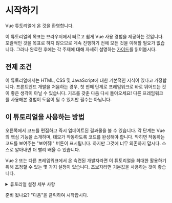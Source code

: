 # 시작하기

Vue 튜토리얼에 온 것을 환영합니다.

이 튜토리얼의 목표는 브라우저에서 빠르고 쉽게 Vue 사용 경험을 제공하는 것입니다.
포괄적인 것을 목표로 하지 않으므로 계속 진행하기 전에 모든 것을 이해할 필요가 없습니다.
그러나 완료한 후에는 각 주제에 대해 자세히 설명하는 <a target="_blank" href="/guide/introduction.html">가이드</a>를 읽어봅시다.

## 전제 조건

이 튜토리얼에서는 HTML, CSS 및 JavaScript에 대한 기본적인 지식이 있다고 가정합니다.
프론트엔드 개발을 처음하는 경우, 첫 번째 단계로 프레임워크로 바로 뛰어드는 것이 좋은 생각이 아닐 수 있습니다.
기초를 갖춘 다음 다시 돌아오세요!
다른 프레임워크를 사용해본 경험이 도움이 될 수 있지만 필수는 아닙니다.

## 이 튜토리얼을 사용하는 방법

오른쪽에서 코드를 편집하고 즉시 업데이트된 결과물을 볼 수 있습니다.
각 단계는 Vue의 핵심 기능을 소개하며, 데모가 작동하도록 코드를 완성해야 합니다.
막히면 작동하는 코드를 보여주는 "보여줘!" 버튼이 표시됩니다.
하지만 그것에 너무 의존하지 맙시다.
스스로 알아내면 더 빨리 배울 수 있습니다.

Vue 2 또는 다른 프레임워크에서 온 숙련된 개발자라면 이 튜토리얼을 최대한 활용하기 위해 조정할 수 있는 몇 가지 설정이 있습니다.
초보자라면 기본값을 사용하는 것이 좋습니다.

<details>
<summary>튜토리얼 설정 세부 사항</summary>

- Vue는 옵션 API와 컴포지션 API의 두 가지 API 스타일을 제공합니다.
  이 튜토리얼은 두 스타일 모두에서 작동하도록 설계되었습니다.
  상단의 API 스타일 설정 스위치를 사용하여 원하는 스타일을 선택할 수 있습니다.
  <a target="_blank" href="/guide/introduction.html#api-styles">API 스타일에 대해 자세히 알아보기</a>

- SFC 또는 HTML 모드로 전환할 수도 있습니다.
  전자는 대부분의 개발자가 빌드 단계에서 Vue를 사용할 때 사용하는 <a target="_blank" href="/guide/introduction.html#single-file-components">싱글 파일 컴포넌트</a>(SFC) 형식의 코드 예제를 보여줍니다.
  HTML 모드는 빌드 단계 없이 사용법을 보여줍니다.

</details>

준비 됬나요?
"다음"을 클릭하여 시작합시다.
